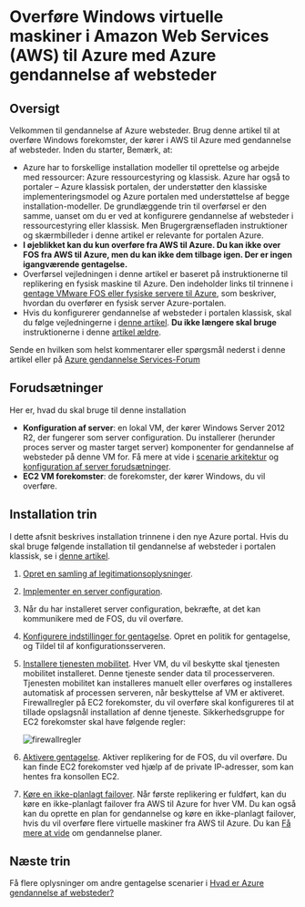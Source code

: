 <properties
    pageTitle="Overføre Windows virtuelle maskiner fra Amazon webtjenester til Azure med gendannelse af websteder | Microsoft Azure"
    description="I denne artikel beskrives, hvordan du kan overføre Windows virtuelle maskiner, der kører i Amazon Web Services (AWA) til Azure ved hjælp af Azure gendannelse af websteder."
    services="site-recovery"
    documentationCenter=""
    authors="rayne-wiselman"
    manager="jwhit"
    editor=""/>

<tags
    ms.service="site-recovery"
    ms.devlang="na"
    ms.topic="article"
    ms.tgt_pltfrm="na"
    ms.workload="backup-recovery"
    ms.date="08/22/2016"
    ms.author="raynew"/>

#  <a name="migrate-windows-virtual-machines-in-amazon-web-services-aws-to-azure-with-azure-site-recovery"></a>Overføre Windows virtuelle maskiner i Amazon Web Services (AWS) til Azure med Azure gendannelse af websteder

## <a name="overview"></a>Oversigt

Velkommen til gendannelse af Azure websteder. Brug denne artikel til at overføre Windows forekomster, der kører i AWS til Azure med gendannelse af websteder. Inden du starter, Bemærk, at:

- Azure har to forskellige installation modeller til oprettelse og arbejde med ressourcer: Azure ressourcestyring og klassisk. Azure har også to portaler – Azure klassisk portalen, der understøtter den klassiske implementeringsmodel og Azure portalen med understøttelse af begge installation-modeller. De grundlæggende trin til overførsel er den samme, uanset om du er ved at konfigurere gendannelse af websteder i ressourcestyring eller klassisk. Men Brugergrænsefladen instruktioner og skærmbilleder i denne artikel er relevante for portalen Azure.
- **I øjeblikket kan du kun overføre fra AWS til Azure. Du kan ikke over FOS fra AWS til Azure, men du kan ikke dem tilbage igen. Der er ingen igangværende gentagelse.**
- Overførsel vejledningen i denne artikel er baseret på instruktionerne til replikering en fysisk maskine til Azure. Den indeholder links til trinnene i [gentage VMware FOS eller fysiske servere til Azure](site-recovery-vmware-to-azure.md), som beskriver, hvordan du overfører en fysisk server Azure-portalen.
- Hvis du konfigurerer gendannelse af websteder i portalen klassisk, skal du følge vejledningerne i [denne artikel](site-recovery-vmware-to-azure-classic.md). **Du ikke længere skal bruge** instruktionerne i denne [artikel ældre](site-recovery-vmware-to-azure-classic-legacy.md).

Sende en hvilken som helst kommentarer eller spørgsmål nederst i denne artikel eller på [Azure gendannelse Services-Forum](https://social.msdn.microsoft.com/forums/azure/home?forum=hypervrecovmgr)


## <a name="prerequisites"></a>Forudsætninger

Her er, hvad du skal bruge til denne installation

- **Konfiguration af server**: en lokal VM, der kører Windows Server 2012 R2, der fungerer som server configuration. Du installerer (herunder proces server og master target server) komponenter for gendannelse af websteder på denne VM for. Få mere at vide i [scenarie arkitektur](site-recovery-vmware-to-azure.md#scenario-architecture) og [konfiguration af server forudsætninger](site-recovery-vmware-to-azure.md#configuration-server-prerequisites).
- **EC2 VM forekomster**: de forekomster, der kører Windows, du vil overføre.

## <a name="deployment-steps"></a>Installation trin

I dette afsnit beskrives installation trinnene i den nye Azure portal. Hvis du skal bruge følgende installation til gendannelse af websteder i portalen klassisk, se i [denne artikel](site-recovery-vmware-to-azure-classic.md).

1. [Opret en samling af legitimationsoplysninger](site-recovery-vmware-to-azure.md#create-a-recovery-services-vault).
2. [Implementer en server configuration](site-recovery-vmware-to-azure.md#step-2-set-up-the-source-environment).
3. Når du har installeret server configuration, bekræfte, at det kan kommunikere med de FOS, du vil overføre.
4. [Konfigurere indstillinger for gentagelse](site-recovery-vmware-to-azure.md#step-4-set-up-replication-settings). Opret en politik for gentagelse, og Tildel til af konfigurationsserveren.
5. [Installere tjenesten mobilitet](site-recovery-vmware-to-azure.md#step-6-replication-application). Hver VM, du vil beskytte skal tjenesten mobilitet installeret. Denne tjeneste sender data til processerveren. Tjenesten mobilitet kan installeres manuelt eller overføres og installeres automatisk af processen serveren, når beskyttelse af VM er aktiveret. Firewallregler på EC2 forekomster, du vil overføre skal konfigureres til at tillade opslagsnål installation af denne tjeneste. Sikkerhedsgruppe for EC2 forekomster skal have følgende regler:

    ![firewallregler](./media/site-recovery-migrate-aws-to-azure/migrate-firewall.png)

6. [Aktivere gentagelse](site-recovery-vmware-to-azure.md#enable-replication). Aktiver replikering for de FOS, du vil overføre. Du kan finde EC2 forekomster ved hjælp af de private IP-adresser, som kan hentes fra konsollen EC2.
7. [Køre en ikke-planlagt failover](site-recovery-failover.md#run-an-unplanned-failover). Når første replikering er fuldført, kan du køre en ikke-planlagt failover fra AWS til Azure for hver VM. Du kan også kan du oprette en plan for gendannelse og køre en ikke-planlagt failover, hvis du vil overføre flere virtuelle maskiner fra AWS til Azure. Du kan [Få mere at vide](site-recovery-create-recovery-plans.md) om gendannelse planer.

## <a name="next-steps"></a>Næste trin

Få flere oplysninger om andre gentagelse scenarier i [Hvad er Azure gendannelse af websteder?](site-recovery-overview.md)
